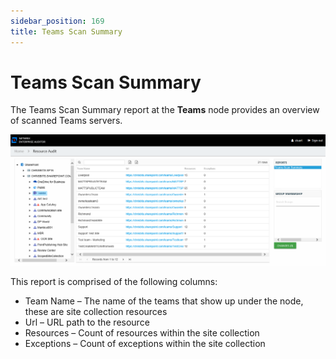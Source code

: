 ```yaml
---
sidebar_position: 169
title: Teams Scan Summary
---
```


# Teams Scan Summary

The Teams Scan Summary report at the **Teams** node provides an overview of scanned Teams servers.

![Teams Scan Summary report](../../../../../../../../static/Content/Resources/Images/Access/InformationCenter/ResourceAudit/SharePoint/TeamsScanSummary.png "Teams Scan Summary report")

This report is comprised of the following columns:

* Team Name – The name of the teams that show up under the node, these are site collection resources
* Url – URL path to the resource
* Resources – Count of resources within the site collection
* Exceptions – Count of exceptions within the site collection